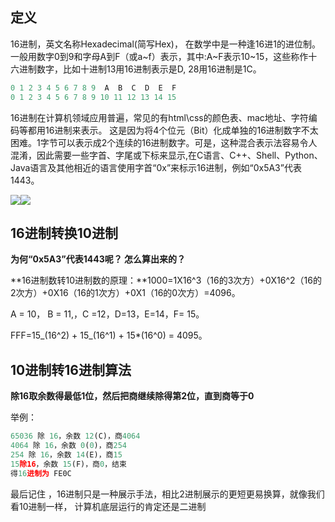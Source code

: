 ## 定义

16进制，英文名称Hexadecimal\(简写Hex\)， 在数学中是一种逢16进1的进位制。一般用数字0到9和字母A到F（或a~f）表示，其中:A~F表示10~15，这些称作十六进制数字，比如十进制13用16进制表示是D, 28用16进制是1C。

```py
0 1 2 3 4 5 6 7 8 9  A  B  C  D  E  F 
0 1 2 3 4 5 6 7 8 9 10 11 12 13 14 15
```

16进制在计算机领域应用普遍，常见的有html\css的颜色表、mac地址、字符编码等都用16进制来表示。 这是因为将4个位元（Bit）化成单独的16进制数字不太困难。1字节可以表示成2个连续的16进制数字。可是，这种混合表示法容易令人混淆，因此需要一些字首、字尾或下标来显示,在C语言、C++、Shell、Python、Java语言及其他相近的语言使用字首“0x”来标示16进制，例如“0x5A3”代表1443。

![](https://book.apeland.cn/media/images/2019/03/08/image.png)![](https://book.apeland.cn/media/images/2019/03/08/image_JZBGnzM.png)

## 1**6进制转换10进制**

**为何“0x5A3”代表1443呢？ 怎么算出来的？**

**16进制数转10进制数的原理：**1000=1X16^3（16的3次方）+0X16^2（16的2次方）+0X16（16的1次方）+0X1（16的0次方）=4096。

A = 10， B = 11,，C =12，D=13，E=14，F= 15。

FFF=15_\(16^2\) + 15_\(16^1\) + 15\*\(16^0\) = 4095。



## 10进制转16进制算法

**除16取余数得最低1位，然后把商继续除得第2位，直到商等于0**  
  
举例：

```py
65036 除 16，余数 12(C)，商4064
4064 除 16，余数 0(0)，商254
254 除 16，余数 14(E)，商15
15除16，余数 15(F)，商0，结束
得16进制为 FE0C
```



最后记住 ，16进制只是一种展示手法，相比2进制展示的更短更易换算，就像我们看10进制一样， 计算机底层运行的肯定还是二进制

